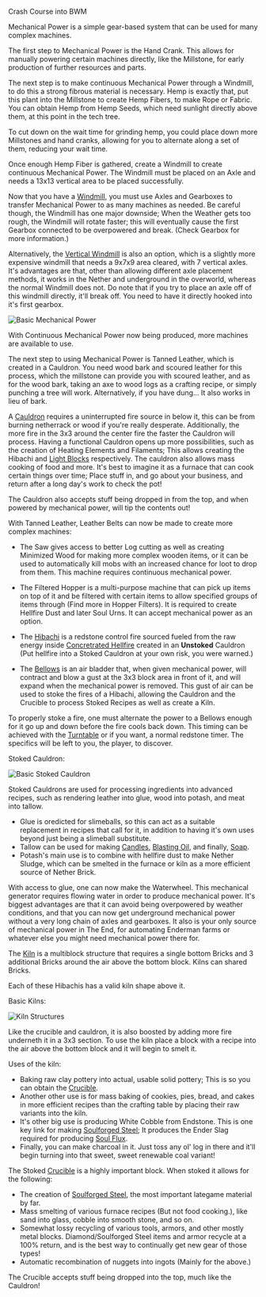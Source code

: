  Crash Course into BWM

Mechanical Power is a simple gear-based system that can be used for many complex machines.

The first step to Mechanical Power is the Hand Crank. This allows for manually powering certain machines directly, like the Millstone, for early production of further resources and parts.

The next step is to make continuous Mechanical Power through a Windmill, to do this a strong fibrous material is necessary. Hemp is exactly that, put this plant into the Millstone to create Hemp Fibers, to make Rope or Fabric. You can obtain Hemp from Hemp Seeds, which need sunlight directly above them, at this point in the tech tree.

To cut down on the wait time for grinding hemp, you could place down more Millstones and hand cranks, allowing for you to alternate along a set of them, reducing your wait time.

Once enough Hemp Fiber is gathered, create a Windmill to create continuous Mechanical Power. The Windmill must be placed on an Axle and needs a 13x13 vertical area to be placed successfully.

Now that you have a [Windmill](../blocks/windmill.md), you must use Axles and Gearboxes to transfer Mechanical Power to as many machines as needed. Be careful though, the Windmill has one major downside; When the Weather gets too rough, the Windmill will rotate faster; this will eventually cause the first Gearbox connected to be overpowered and break. (Check Gearbox for more information.)

Alternatively, the [Vertical Windmill](../blocks/windmill.md) is also an option, which is a slightly more expensive windmill that needs a 9x7x9 area cleared, with 7 vertical axles. It's advantages are that, other than allowing different axle placement methods, it works in the Nether and underground in the overworld, whereas the normal Windmill does not. Do note that if you try to place an axle off of this windmill directly, it'll break off. You need to have it directly hooked into it's first gearbox.

![Basic Mechanical Power](betterwithmods:mechanical-power.png)

With Continuous Mechanical Power now being produced, more machines are available to use.

The next step to using Mechanical Power is Tanned Leather, which is created in a Cauldron. You need wood bark and scoured leather for this process, which the millstone can provide you with scoured leather, and as for the wood bark, taking an axe to wood logs as a crafting recipe, or simply punching a tree will work. Alternatively, if you have dung... It also works in lieu of bark.

A [Cauldron](../blocks/cauldron.md) requires a uninterrupted fire source in below it, this can be from burning netherrack or wood if you're really desperate. Additionally, the more fire in the 3x3 around the center fire the faster the Cauldron will process. Having a functional Cauldron opens up more possibilities, such as the creation of Heating Elements and Filaments; This allows creating the Hibachi and [Light Blocks](../blocks/light.md) respectively. The cauldron also allows mass cooking of food and more. It's best to imagine it as a furnace that can cook certain things over time; Place stuff in, and go about your business, and return after a long day's work to check the pot!

The Cauldron also accepts stuff being dropped in from the top, and when powered by mechanical power, will tip the contents out!

With Tanned Leather, Leather Belts can now be made to create more complex machines:
 * The Saw gives access to better Log cutting as well as creating Minimized Wood for making more complex wooden items, or it can be used to automatically kill mobs with an increased chance for loot to drop from them. This machine requires continuous mechanical power.
 * The Filtered Hopper is a multi-purpose machine that can pick up items on top of it and be filtered with certain items to allow specified groups of items through (Find more in Hopper Filters). It is required to create Hellfire Dust and later Soul Urns. It can accept mechanical power as an option.

* The [Hibachi](../blocks/hibachi.md) is a redstone control fire sourced fueled from the raw energy inside [Concretrated Hellfire](../items/hellfire_dust.md) created in an **Unstoked** Cauldron (Put hellfire into a Stoked Cauldron at your own risk, you were warned.)

*  The [Bellows](../blocks/bellows.md) is an air bladder that, when given mechanical power, will contract and blow a gust at the 3x3 block area in front of it, and will expand when the mechanical power is removed. This gust of air can be used to stoke the fires of a Hibachi, allowing the Cauldron and the Crucible to process Stoked Recipes as well as create a Kiln.

To properly stoke a fire, one must alternate the power to a Bellows enough for it go up and down before the fire cools back down. This timing can be achieved with the [Turntable](../blocks/turntable.md) or if you want, a normal redstone timer. The specifics will be left to you, the player, to discover.

Stoked Cauldron:

![Basic Stoked Cauldron](betterwithmods:stoking.png)

Stoked Cauldrons are used for processing ingredients into advanced recipes, such as rendering leather into glue, wood into potash, and meat into tallow.
 * Glue is oredicted for slimeballs, so this can act as a suitable replacement in recipes that call for it, in addition to having it's own uses beyond just being a slimeball substitute.
 * Tallow can be used for making [Candles](../blocks/candles.md), [Blasting Oil](../items/blasting_oil.md), and finally, [Soap](../items/soap.md).
 * Potash's main use is to combine with hellfire dust to make Nether Sludge, which can be smelted in the furnace or kiln as a more efficient source of Nether Brick.

With access to glue, one can now make the Waterwheel. This mechanical generator requires flowing water in order to produce mechanical power. It's biggest advantages are that it can avoid being overpowered by weather conditions, and that you can now get underground mechanical power without a very long chain of axles and gearboxes. It also is your only source of mechanical power in The End, for automating Enderman farms or whatever else you might need mechanical power there for.

The [Kiln](../blocks/kiln.md) is a multiblock structure that requires a single bottom Bricks and 3 additional Bricks around the air above the bottom block. Kilns can shared Bricks.

Each of these Hibachis has a valid kiln shape above it.

Basic Kilns:

![Kiln Structures](betterwithmods:kilns.png)

Like the crucible and cauldron, it is also boosted by adding more fire underneth it in a 3x3 section.
To use the kiln place a block with a recipe into the air above the bottom block and it will begin to smelt it.

Uses of the kiln:
 * Baking raw clay pottery into actual, usable solid pottery; This is so you can obtain the [Crucible](../blocks/crucible.md).
 * Another other use is for mass baking of cookies, pies, bread, and cakes in more efficient recipes than the crafting table by placing their raw variants into the kiln.
 * It's other big use is producing White Cobble from Endstone. This is one key link for making [Soulforged Steel](../items/soulforged_steel.md); It produces the Ender Slag required for producing [Soul Flux](../items/soul_flux.md).
 * Finally, you can make charcoal in it. Just toss any ol' log in there and it'll begin turning into that sweet, sweet renewable coal variant!

The Stoked [Crucible](../blocks/crucible.md) is a highly important block. When stoked it allows for the following:

 * The creation of [Soulforged Steel](../items/soulforged_steel.md), the most important lategame material by far.
 * Mass smelting of various furnace recipes (But not food cooking.), like sand into glass, cobble into smooth stone, and so on.
 * Somewhat lossy recycling of various tools, armors, and other mostly metal blocks. Diamond/Soulforged Steel items and armor recycle at a 100% return, and is the best way to continually get new gear of those types!
 * Automatic recombination of nuggets into ingots (Mainly for the above.)

The Crucible accepts stuff being dropped into the top, much like the Cauldron!

